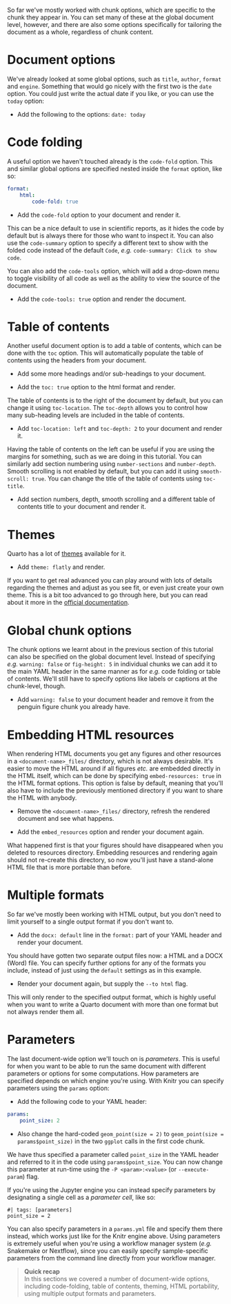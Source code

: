 So far we've mostly worked with chunk options, which are specific to the chunk
they appear in. You can set many of these at the global document level, however,
and there are also some options specifically for tailoring the document as a
whole, regardless of chunk content.

# Document options

We've already looked at some global options, such as `title`, `author`, `format`
and `engine`. Something that would go nicely with the first two is the `date`
option. You could just write the actual date if you like, or you can use the
`today` option:

 * Add the following to the options: `date: today`

# Code folding

A useful option we haven't touched already is the `code-fold` option. This and
similar global options are specified nested inside the `format` option, like so:

```yaml
format:
    html:
        code-fold: true
```

 * Add the `code-fold` option to your document and render it.

This can be a nice default to use in scientific reports, as it hides the code by
default but is always there for those who want to inspect it. You can also use
the `code-summary` option to specify a different text to show with the folded
code instead of the default `Code`, *e.g.* `code-summary: Click to show code`.

You can also add the `code-tools` option, which will add a drop-down menu to
toggle visibility of all code as well as the ability to view the source of the
document.

 * Add the `code-tools: true` option and render the document.

# Table of contents

Another useful document option is to add a table of contents, which can be done
with the `toc` option. This will automatically populate the table of contents
using the headers from your document.

 * Add some more headings and/or sub-headings to your document.

 * Add the `toc: true` option to the html format and render.

The table of contents is to the right of the document by default, but you can
change it using `toc-location`. The `toc-depth` allows you to control how many
sub-heading levels are included in the table of contents.

 * Add `toc-location: left` and `toc-depth: 2` to your document and render it.

Having the table of contents on the left can be useful if you are using the
margins for something, such as we are doing in this tutorial. You can similarly
add section numbering using `number-sections` and `number-depth`. Smooth
scrolling is not enabled by default, but you can add it using `smooth-scroll:
true`. You can change the title of the table of contents using `toc-title`.

 * Add section numbers, depth, smooth scrolling and a different table of contents
  title to your document and render it.

# Themes

Quarto has a lot of [themes](https://bootswatch.com/) available for it.

 * Add `theme: flatly` and render.

If you want to get real advanced you can play around with lots of details
regarding the themes and adjust as you see fit, or even just create your own
theme. This is a bit too advanced to go through here, but you can read about it
more in the [official documentation](https://quarto.org/docs/output-formats/html-themes.html).

# Global chunk options

The chunk options we learnt about in the previous section of this tutorial can
also be specified on the global document level. Instead of specifying *e.g.*
`warning: false` or `fig-height: 5` in individual chunks we can add it to the
main YAML header in the same manner as for *e.g.* code folding or table of
contents. We'll still have to specify options like labels or captions at the
chunk-level, though.

 * Add `warning: false` to your document header and remove it from the penguin
  figure chunk you already have.

# Embedding HTML resources

When rendering HTML documents you get any figures and other resources in a
`<document-name>_files/` directory, which is not always desirable. It's easier
to move the HTML around if all figures *etc.* are embedded directly in the HTML
itself, which can be done by specifying `embed-resources: true` in the HTML
format options. This option is false by default, meaning that you'll also have
to include the previously mentioned directory if you want to share the HTML with
anybody.

 * Remove the `<document-name>_files/` directory, refresh the rendered document
  and see what happens.

 * Add the `embed_resources` option and render your document again.

What happened first is that your figures should have disappeared when you
deleted to resources directory. Embedding resources and rendering again should
not re-create this directory, so now you'll just have a stand-alone HTML file
that is more portable than before.

# Multiple formats

So far we've mostly been working with HTML output, but you don't need to limit
yourself to a single output format if you don't want to.

 * Add the `docx: default` line in the `format:` part of your YAML header and
   render your document.

You should have gotten two separate output files now: a HTML and a DOCX (Word)
file. You can specify further options for any of the formats you include,
instead of just using the `default` settings as in this example.

 * Render your document again, but supply the `--to html` flag.

This will only render to the specified output format, which is highly useful
when you want to write a Quarto document with more than one format but not
always render them all.

# Parameters

The last document-wide option we'll touch on is *parameters*. This is useful for
when you want to be able to run the same document with different parameters or
options for some computations. How parameters are specified depends on which
engine you're using. With Knitr you can specify parameters using the `params`
option:

 * Add the following code to your YAML header:

```yaml
params:
    point_size: 2
```

 * Also change the hard-coded `geom_point(size = 2)` to `geom_point(size =
   params$point_size)` in the two `ggplot` calls in the first code chunk.

We have thus specified a parameter called `point_size` in the YAML header and
referred to it in the code using `params$point_size`. You can now change this
parameter at run-time using the `-P <param>:<value>` (or `--execute-param`)
flag.

If you're using the Jupyter engine you can instead specify parameters by
designating a single cell as a *parameter cell*, like so:

```{python}
#| tags: [parameters]
point_size = 2
```

You can also specify parameters in a `params.yml` file and specify them there
instead, which works just like for the Knitr engine above. Using parameters is
extremely useful when you're using a workflow manager system (*e.g.* Snakemake
or Nextflow), since you can easily specify sample-specific parameters from the
command line directly from your workflow manager.

> **Quick recap** <br>
> In this sections we covered a number of document-wide options, including
> code-folding, table of contents, theming, HTML portability, using multiple
> output formats and parameters.
